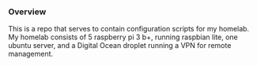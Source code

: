 ### Overview

This is a repo that serves to contain configuration scripts for my homelab.  My homelab consists of 5 raspberry pi 3 b+, running raspbian lite, one ubuntu server, and a Digital Ocean droplet running a VPN for remote management.  
